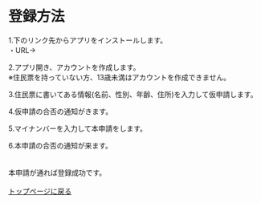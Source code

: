 # 登録方法
1.下のリンク先からアプリをインストールします。  
・URL→<br>

2.アプリ開き、アカウントを作成します。  
※住民票を持っていない方、13歳未満はアカウントを作成できません。  

3.住民票に書いてある情報(名前、性別、年齢、住所)を入力して仮申請します。  

4.仮申請の合否の通知がきます。  

5.マイナンバーを入力して本申請をします。  

6.本申請の合否の通知が来ます。<br><br><br>
本申請が通れば登録成功です。<br>
<br>
[トップページに戻る](https://16-2505-058-4.github.io/app/index)
